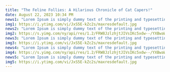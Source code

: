 ```yaml
---
title: "The Feline Follies: A Hilarious Chronicle of Cat Capers!"
date: August 22, 2023 10:34 PM
news1: "Lorem Ipsum is simply dummy text of the printing and typesetting industry. Lorem Ipsum has been the industry's standard dummy text ever since the 1500s, when an unknown printer took a galley of type and scrambled it to make a type specimen book. It has survived not only five centuries, but also the leap into electronic typesetting, remaining essentially unchanged. It was popularised in the 1960s with the release of Letraset sheets containing Lorem Ipsum passages, and more recently with desktop publishing software like Aldus PageMaker including versions of Lorem Ipsum."
img1: https://i.ytimg.com/vi/JxS5E-kZc2s/maxresdefault.jpg
news2: "Lorem Ipsum is simply dummy text of the printing and typesetting industry. Lorem Ipsum has been the industry's standard dummy text ever since the 1500s, when an unknown printer took a galley of type and scrambled it to make a type specimen book. It has survived not only five centuries, but also the leap into electronic typesetting, remaining essentially unchanged. It was popularised in the 1960s with the release of Letraset sheets containing Lorem Ipsum passages, and more recently with desktop publishing software like Aldus PageMaker including versions of Lorem Ipsum."
img2: https://s.yimg.com/ny/api/res/1.2/FRW8JzlzhjtJIVsIKc5xdw--/YXBwaWQ9aGlnaGxhbmRlcjt3PTEwMDA7aD03NTA-/https://media.zenfs.com/en_US/News/BGR_News/funny-cat.jpg
news3: "Lorem Ipsum is simply dummy text of the printing and typesetting industry. Lorem Ipsum has been the industry's standard dummy text ever since the 1500s, when an unknown printer took a galley of type and scrambled it to make a type specimen book. It has survived not only five centuries, but also the leap into electronic typesetting, remaining essentially unchanged. It was popularised in the 1960s with the release of Letraset sheets containing Lorem Ipsum passages, and more recently with desktop publishing software like Aldus PageMaker including versions of Lorem Ipsum."
img3: https://i.ytimg.com/vi/JxS5E-kZc2s/maxresdefault.jpg
news4: "Lorem Ipsum is simply dummy text of the printing and typesetting industry. Lorem Ipsum has been the industry's standard dummy text ever since the 1500s, when an unknown printer took a galley of type and scrambled it to make a type specimen book. It has survived not only five centuries, but also the leap into electronic typesetting, remaining essentially unchanged. It was popularised in the 1960s with the release of Letraset sheets containing Lorem Ipsum passages, and more recently with desktop publishing software like Aldus PageMaker including versions of Lorem Ipsum."
img4: https://s.yimg.com/ny/api/res/1.2/FRW8JzlzhjtJIVsIKc5xdw--/YXBwaWQ9aGlnaGxhbmRlcjt3PTEwMDA7aD03NTA-/https://media.zenfs.com/en_US/News/BGR_News/funny-cat.jpg
news5: "Lorem Ipsum is simply dummy text of the printing and typesetting industry. Lorem Ipsum has been the industry's standard dummy text ever since the 1500s, when an unknown printer took a galley of type and scrambled it to make a type specimen book. It has survived not only five centuries, but also the leap into electronic typesetting, remaining essentially unchanged. It was popularised in the 1960s with the release of Letraset sheets containing Lorem Ipsum passages, and more recently with desktop publishing software like Aldus PageMaker including versions of Lorem Ipsum."
img5: https://i.ytimg.com/vi/JxS5E-kZc2s/maxresdefault.jpg
---
```

